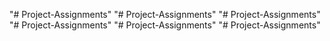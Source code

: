 "# Project-Assignments" 
"# Project-Assignments" 
"# Project-Assignments" 
"# Project-Assignments" 
"# Project-Assignments" 
"# Project-Assignments" 
